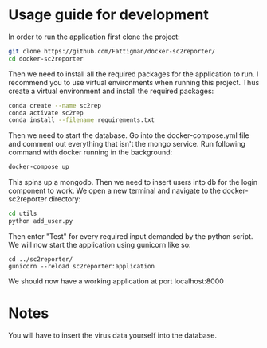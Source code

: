 # Usage guide for development

In order to run the application first clone the project:
```bash
git clone https://github.com/Fattigman/docker-sc2reporter/
cd docker-sc2reporter
```
Then we need to install all the required packages for the application to run. 
I recommend you to use virtual environments when running this project. 
Thus create a virtual environment and install the required packages:
```bash
conda create --name sc2rep
conda activate sc2rep
conda install --filename requirements.txt
```
Then we need to start the database. Go into the docker-compose.yml file and comment out everything that isn't the mongo service.
Run following command with docker running in the background:
```bash
docker-compose up
```
This spins up a mongodb. Then we need to insert users into db for the login component to work.
We open a new terminal and navigate to the docker-sc2reporter directory:
```bash
cd utils
python add_user.py
```

Then enter "Test" for every required input demanded by the python script. 
We will now start the application using gunicorn like so:
```
cd ../sc2reporter/
gunicorn --reload sc2reporter:application
```
We should now have a working application at port localhost:8000

# Notes
You will have to insert the virus data yourself into the database.
